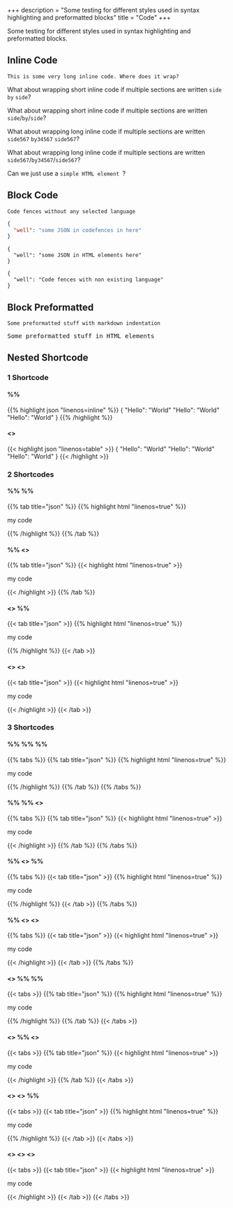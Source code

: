 +++
description = "Some testing for different styles used in syntax highlighting and preformatted blocks"
title = "Code"
+++

Some testing for different styles used in syntax highlighting and preformatted blocks.

## Inline Code

`This is some very long inline code. Where does it wrap?`

What about wrapping short inline code if multiple sections are written `side` `by` `side`?

What about wrapping short inline code if multiple sections are written `side`/`by`/`side`?

What about wrapping long inline code if multiple sections are written `side567` `by34567` `side567`?

What about wrapping long inline code if multiple sections are written `side567`/`by34567`/`side567`?

Can we just use a <code>simple HTML element </code>?

## Block Code

````
Code fences without any selected language
````

````json
{
  "well": "some JSON in codefences in here"
}
````

<pre><code>{
  "well": "some JSON in HTML elements here"
}
</code></pre>

````jsonxmylmsl
{
  "well": "Code fences with non existing language"
}
````

## Block Preformatted

    Some preformatted stuff with markdown indentation

<pre>
Some preformatted stuff in HTML elements
</pre>

## Nested Shortcode

### 1 Shortcode

#### %%

{{% highlight json "linenos=inline" %}}
{
  "Hello": "World" "Hello": "World" "Hello": "World"
}
{{% /highlight %}}

#### <>

{{< highlight json "linenos=table" >}}
{
  "Hello": "World" "Hello": "World" "Hello": "World"
}
{{< /highlight >}}

### 2 Shortcodes

#### %% %%

{{% tab title="json" %}}
{{% highlight html "linenos=true" %}}
<p>my code</p>
{{% /highlight %}}
{{% /tab %}}

#### %% <>

{{% tab title="json" %}}
{{< highlight html "linenos=true" >}}
<p>my code</p>
{{< /highlight >}}
{{% /tab %}}

#### <> %%

{{< tab title="json" >}}
{{% highlight html "linenos=true" %}}
<p>my code</p>
{{% /highlight %}}
{{< /tab >}}

#### <> <>

{{< tab title="json" >}}
{{< highlight html "linenos=true" >}}
<p>my code</p>
{{< /highlight >}}
{{< /tab >}}

### 3 Shortcodes

#### %% %% %%

{{% tabs %}}
{{% tab title="json" %}}
{{% highlight html "linenos=true" %}}
<p>my code</p>
{{% /highlight %}}
{{% /tab %}}
{{% /tabs %}}

#### %% %% <>

{{% tabs %}}
{{% tab title="json" %}}
{{< highlight html "linenos=true" >}}
<p>my code</p>
{{< /highlight >}}
{{% /tab %}}
{{% /tabs %}}

#### %% <> %%

{{% tabs %}}
{{< tab title="json" >}}
{{% highlight html "linenos=true" %}}
<p>my code</p>
{{% /highlight %}}
{{< /tab >}}
{{% /tabs %}}

#### %% <> <>

{{% tabs %}}
{{< tab title="json" >}}
{{< highlight html "linenos=true" >}}
<p>my code</p>
{{< /highlight >}}
{{< /tab >}}
{{% /tabs %}}

#### <> %% %%

{{< tabs >}}
{{% tab title="json" %}}
{{% highlight html "linenos=true" %}}
<p>my code</p>
{{% /highlight %}}
{{% /tab %}}
{{< /tabs >}}

#### <> %% <>

{{< tabs >}}
{{% tab title="json" %}}
{{< highlight html "linenos=true" >}}
<p>my code</p>
{{< /highlight >}}
{{% /tab %}}
{{< /tabs >}}

#### <> <> %%

{{< tabs >}}
{{< tab title="json" >}}
{{% highlight html "linenos=true" %}}
<p>my code</p>
{{% /highlight %}}
{{< /tab >}}
{{< /tabs >}}

#### <> <> <>

{{< tabs >}}
{{< tab title="json" >}}
{{< highlight html "linenos=true" >}}
<p>my code</p>
{{< /highlight >}}
{{< /tab >}}
{{< /tabs >}}

